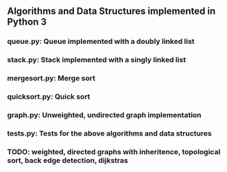 ## Algorithms and Data Structures implemented in Python 3

### queue.py: Queue implemented with a doubly linked list
### stack.py: Stack implemented with a singly linked list
### mergesort.py: Merge sort
### quicksort.py: Quick sort
### graph.py: Unweighted, undirected graph implementation
### tests.py: Tests for the above algorithms and data structures

### TODO: weighted, directed graphs with inheritence, topological sort, back edge detection, dijkstras